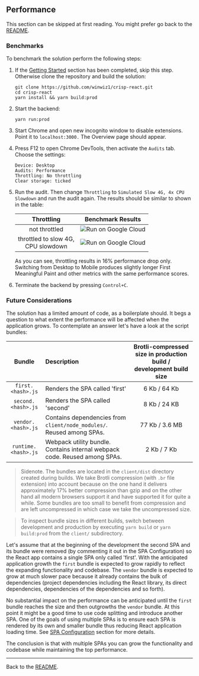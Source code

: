 ﻿## Performance
This section can be skipped at first reading. You might prefer go back to the [README](../../README.md).
### Benchmarks
To benchmark the solution perform the following steps:

1. If the [Getting Started](../../README.md#getting-started) section has been completed, skip this step. Otherwise clone the repository and build the solution:
    ```
    git clone https://github.com/winwiz1/crisp-react.git
    cd crisp-react
    yarn install && yarn build:prod
    ```
2. Start the backend:
    ```
    yarn run:prod
    ```

3. Start Chrome and open new incognito window to disable extensions. Point it to `localhost:3000.`  The Overview page should appear.

4. Press F12 to open Chrome DevTools, then activate the `Audits` tab. Choose the settings:
    ```
    Device: Desktop
    Audits: Performance
    Throttling: No throttling
    Clear storage: ticked
   ```
5. Run the audit. Then change `Throttling` to `Simulated Slow 4G, 4x CPU Slowdown` and run the audit again. The results should be similar to shown in the table:

    | Throttling | Benchmark Results |
    | :---:| :---:|
    | not throttled | ![Run on Google Cloud](unimpeded.png) |
    | throttled to slow 4G,<br/>CPU slowdown | ![Run on Google Cloud](throttled.png) |

    As you can see, throttling results in 16% performance drop only. Switching from Desktop to Mobile produces slightly longer First Meaningful Paint and other metrics with the same performance scores.

6. Terminate the backend by pressing `Control+C`.

### Future Considerations
The solution has a limited amount of code, as a boilerplate should. It begs a question to what extent the performance will be affected when the application grows. To contemplate an answer let's have a look at the script bundles:

| Bundle | Description | Brotli-compressed size in production build / development build size
| :---:| :---| :---:|
| `first.<hash>.js` | Renders the SPA called 'first' | 6 Kb / 64 Kb |
| `second.<hash>.js` | Renders the SPA called 'second' | 8 Kb / 24 KB |
| `vendor.<hash>.js` | Contains dependencies from `client/node_modules/`. Reused among SPAs.  | 77 Kb / 3.6 MB|
| `runtime.<hash>.js` | Webpack utility bundle. Contains internal webpack code. Reused among SPAs. | 2 Kb / 7 Kb |

>Sidenote. The bundles are located in the `client/dist` directory created during builds. We take Brotli compression (with `.br` file extension) into account because on the one hand it delivers approximately 17% better compression than gzip and on the other hand all modern browsers support it and have supported it for quite a while. Some bundles are too small to benefit from compression and are left uncompressed in which case we take the uncompressed size. 

>To inspect bundle sizes in different builds, switch between development and production by executing `yarn build` or `yarn build:prod` from the `client/` subdirectory.

Let's assume that at the beginning of the development the second SPA and its bundle were removed (by commenting it out in the SPA Configuration) so the React app contains a single SPA only called 'first'. With the anticipated application growth the `first` bundle is expected to grow rapidly to reflect the expanding functionality and codebase. The `vendor` bundle is expected to grow at much slower pace because it already contains the bulk of dependencies (project dependencies including the React library, its direct dependencies, dependencies of the dependencies and so forth).

No substantial impact on the performance can be anticipated until the `first` bundle reaches the size and then outgrowths the `vendor` bundle. At this point it might be a good time to use code splitting and introduce another SPA. One of the goals of using multiple SPAs is to ensure each SPA is rendered by its own and smaller bundle thus reducing React application loading time. See [SPA Configuration](../../README.md#spa-configuration) section for more details.

The conclusion is that with multiple SPAs you can grow the functionality and codebase while maintaining the top performance.

---
Back to the [README](../../README.md).
